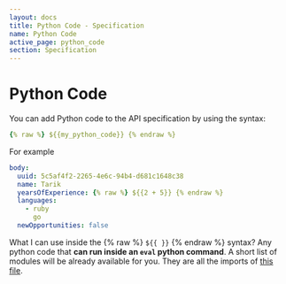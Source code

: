 ```yaml
---
layout: docs
title: Python Code - Specification
name: Python Code
active_page: python_code
section: Specification
---
```


# Python Code

You can add Python code to the API specification by using the syntax:

```yaml
{% raw %} ${{my_python_code}} {% endraw %}
```

For example

```yaml
body:
  uuid: 5c5af4f2-2265-4e6c-94b4-d681c1648c38
  name: Tarik
  yearsOfExperience: {% raw %} ${{2 + 5}} {% endraw %}
  languages:
    - ruby
      go
  newOpportunities: false
```

What I can use inside the {% raw %} `${{ }}` {% endraw %} syntax?
Any python code that **can run inside an `eval` python command**.
A short list of modules will be already available for you. They are all the imports of
[this file](https://github.com/scanapi/scanapi/blob/master/scanapi/evaluators/code_evaluator.py#L1).
